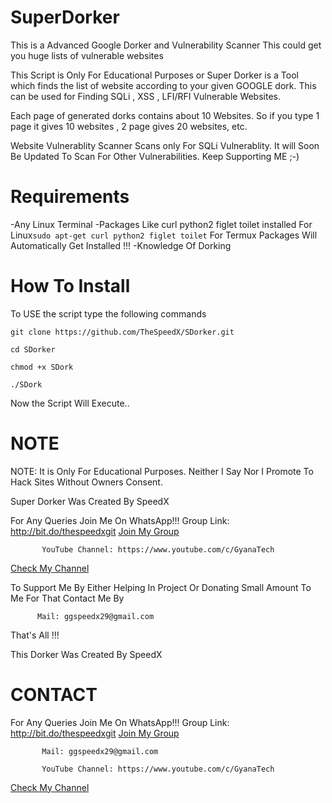 # SuperDorker
This is a Advanced Google Dorker and Vulnerability Scanner
This could get you huge lists of vulnerable websites

This Script is Only For Educational Purposes or Super Dorker is a Tool which finds the list of website according to your given GOOGLE dork. This can be used for Finding SQLi , XSS , LFI/RFI Vulnerable Websites.

 Each page of generated dorks contains about 10 Websites. So if you type 1 page it gives 10 websites , 2 page gives 20 websites, etc.

 Website Vulnerablity Scanner Scans only For SQLi Vulnerablity. It will Soon Be Updated To Scan For Other Vulnerabilities. Keep Supporting ME ;-)

# Requirements

-Any Linux Terminal
-Packages Like curl python2 figlet toilet  installed
	For Linux```sudo apt-get curl python2 figlet toilet```
	For Termux Packages Will Automatically Get Installed !!!
-Knowledge Of Dorking

# How To Install

To USE the script type the following commands

```git clone https://github.com/TheSpeedX/SDorker.git```

```cd SDorker```

```chmod +x SDork```

```./SDork```

Now the Script Will Execute..

# NOTE
 NOTE: It is Only For Educational Purposes. Neither I Say Nor I Promote To Hack Sites Without Owners Consent.

 Super Dorker Was Created By SpeedX
 
 For Any Queries Join Me On WhatsApp!!!
    Group Link: http://bit.do/thespeedxgit
<a href="http://bit.do/thespeedxgit">Join My Group</a>

           YouTube Channel: https://www.youtube.com/c/GyanaTech
  <a href="https://www.youtube.com/c/GyanaTech">Check My Channel</a>
  
  To Support Me By Either Helping In Project Or Donating Small Amount To Me For That Contact Me By
          
          Mail: ggspeedx29@gmail.com
          
 That's All !!!

 This Dorker Was Created By SpeedX


# CONTACT

For Any Queries Join Me On WhatsApp!!!
    Group Link: http://bit.do/thespeedxgit
<a href="http://bit.do/thespeedxgit">Join My Group</a>

           Mail: ggspeedx29@gmail.com

           YouTube Channel: https://www.youtube.com/c/GyanaTech
  <a href="https://www.youtube.com/c/GyanaTech">Check My Channel</a>

